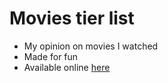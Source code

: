 # Movies tier list

- My opinion on movies I watched
- Made for fun
- Available online [here](https://kliodt.github.io/Movies-tier-list)
